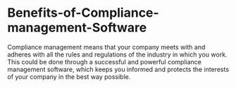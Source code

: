 # Benefits-of-Compliance-management-Software
 Compliance management means that your company meets with and adheres with all the rules and regulations of the industry in which you work. This could be done through a successful and powerful compliance management software, which keeps you informed and protects the interests of your company in the best way possible.
